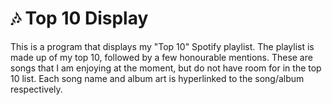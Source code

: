 # 🎶 Top 10 Display

This is a program that displays my "Top 10" Spotify playlist. The playlist is made up of my top 10, followed by a few honourable mentions. These are songs that I am enjoying at the moment, but do not have room for in the top 10 list. Each song name and album art is hyperlinked to the song/album respectively.